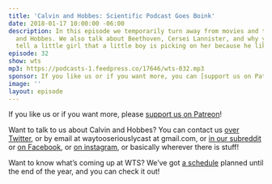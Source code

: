 ```yaml
---
title: 'Calvin and Hobbes: Scientific Podcast Goes Boink'
date: 2018-01-17 10:00:00 -06:00
description: In this episode we temporarily turn away from movies and talk about Calvin
  and Hobbes. We also talk about Beethoven, Cersei Lannister, and why you shouldn't
  tell a little girl that a little boy is picking on her because he likes her.
episode: 32
show: wts
mp3: https://podcasts-1.feedpress.co/17646/wts-032.mp3
sponsor: If you like us or if you want more, you can [support us on Patreon](https://www.patreon.com/clockworkscast)!
image: ''
layout: episode
---
```


If you like us or if you want more, please [support us on Patreon](https://www.patreon.com/clockworkscast)!

Want to talk to us about Calvin and Hobbes? You can contact us [over Twitter](http://www.twitter.com/wtscast), or by email at waytooseriouslycast at gmail.com, or [in our subreddit](https://www.reddit.com/r/Goodstuff_fm/) or [on Facebook](http://www.facebook.com/wtscast), or [on instagram](https://www.instagram.com/waytooseriously/), or basically wherever there is stuff!

Want to know what’s coming up at WTS? We’ve got [a schedule](https://docs.google.com/document/d/1f6fvTgbzQOCUD_potL6mWClmSC3D2cOBgKz36OwSC68) planned until the end of the year, and you can check it out!
